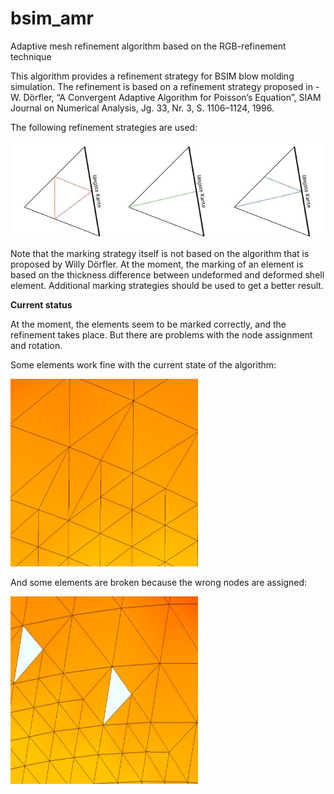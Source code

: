# bsim_amr
Adaptive mesh refinement algorithm based on the RGB-refinement technique

This algorithm provides a refinement strategy for BSIM blow molding simulation. The refinement is based on a refinement strategy proposed in 
-W. Dörfler, “A Convergent Adaptive Algorithm for Poisson’s Equation”, SIAM
Journal on Numerical Analysis, Jg. 33, Nr. 3, S. 1106–1124, 1996.


The following refinement strategies are used:

![Alt text](img/ref_strategy.jpg?raw=true "Refinement strategy")

Note that the marking strategy itself is not based on the algorithm that is proposed by Willy Dörfler. At the moment, the marking of an element
is based on the thickness difference between undeformed and deformed shell element. Additional marking strategies should be used to get a better result.


**Current status**


At the moment, the elements seem to be marked correctly, and the refinement takes place. But there are
problems with the node assignment and rotation. 

Some elements work fine with the current state of the algorithm:


<img src="img/correct_marked.jpg" width="300" height="300" alt="Correct refined">


And some elements are broken because the wrong nodes are assigned:


<img src="img/wrong_marked.jpg" width="300" height="300" alt="Wrong refined">


